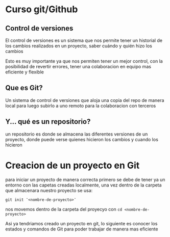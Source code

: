 # Curso git/Github

## Control de versiones
El control de versiones es un sistema que nos permite tener un historial de los cambios realizados en un proyecto, saber cuándo y quién hizo los cambios

Esto es muy importante ya que nos permiten tener un mejor control, con la posibilidad de revertir errores, tener una colaboracion en equipo mas eficiente y flexible

## Que es Git?
Un sistema de control de versiones que aloja una copia del repo de manera local para luego subirlo a uno remoto para la colaboracion con terceros

## Y... qué es un repositorio?
un repositorio es donde se almacena las diferentes versiones de un proyecto, donde puede verse quienes hicieron los cambios y cuando los hicieron

# Creacion de un proyecto en Git
para iniciar un proyecto de manera correcta primero se debe de tener ya un entorno con las capetas creadas localmente, una vez dentro de la carpeta que almacenara nuestro proyecto se usa:

`git init ¨<nombre-de-proyecto>¨`

nos movemos dentro de la carpeta del proyecyo con `cd <nombre-de-proyecto>`

Asi ya tendriamos creado un proyecto en git, lo siguiente es conocer los estados y comandos de Git para poder trabajar de manera mas eficiente
